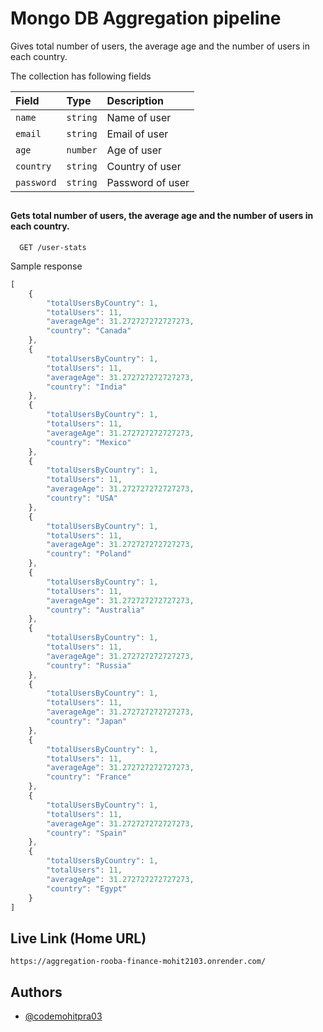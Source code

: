 
# Mongo DB Aggregation pipeline

Gives total number of users, the average age  and the number of users in each country.

The collection has following fields

| Field | Type     | Description                       |
| :-------- | :------- | :-------------------------------- |
| `name`      | `string` |  Name of user |
| `email`      | `string` |  Email of user |
| `age`      | `number` |  Age of user |
| `country`      | `string` |  Country of user |
| `password`      | `string` |  Password of user |




## 

#### Gets total number of users, the average age  and the number of users in each country.


```http
  GET /user-stats
```

Sample response

```javascript
[
    {
        "totalUsersByCountry": 1,
        "totalUsers": 11,
        "averageAge": 31.272727272727273,
        "country": "Canada"
    },
    {
        "totalUsersByCountry": 1,
        "totalUsers": 11,
        "averageAge": 31.272727272727273,
        "country": "India"
    },
    {
        "totalUsersByCountry": 1,
        "totalUsers": 11,
        "averageAge": 31.272727272727273,
        "country": "Mexico"
    },
    {
        "totalUsersByCountry": 1,
        "totalUsers": 11,
        "averageAge": 31.272727272727273,
        "country": "USA"
    },
    {
        "totalUsersByCountry": 1,
        "totalUsers": 11,
        "averageAge": 31.272727272727273,
        "country": "Poland"
    },
    {
        "totalUsersByCountry": 1,
        "totalUsers": 11,
        "averageAge": 31.272727272727273,
        "country": "Australia"
    },
    {
        "totalUsersByCountry": 1,
        "totalUsers": 11,
        "averageAge": 31.272727272727273,
        "country": "Russia"
    },
    {
        "totalUsersByCountry": 1,
        "totalUsers": 11,
        "averageAge": 31.272727272727273,
        "country": "Japan"
    },
    {
        "totalUsersByCountry": 1,
        "totalUsers": 11,
        "averageAge": 31.272727272727273,
        "country": "France"
    },
    {
        "totalUsersByCountry": 1,
        "totalUsers": 11,
        "averageAge": 31.272727272727273,
        "country": "Spain"
    },
    {
        "totalUsersByCountry": 1,
        "totalUsers": 11,
        "averageAge": 31.272727272727273,
        "country": "Egypt"
    }
]
```


## Live Link (Home URL)

```
https://aggregation-rooba-finance-mohit2103.onrender.com/
```
## Authors

- [@codemohitpra03](https://www.github.com/codemohitpra03)
